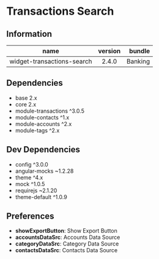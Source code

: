 # Transactions Search
## Information
|  name |  version |  bundle |
|--|:--:|--:|
|  widget-transactions-search |  2.4.0 |  Banking |

## Dependencies

- base 2.x
- core 2.x
- module-transactions ^3.0.5
- module-contacts ^1.x
- module-accounts ^2.x
- module-tags ^2.x

## Dev Dependencies

- config ^3.0.0
- angular-mocks ~1.2.28
- theme ^4.x
- mock ^1.0.5
- requirejs ~2.1.20
- theme-default ^1.0.9

## Preferences

- **showExportButton**: Show Export Button
- **accountsDataSrc**: Accounts Data Source
- **categoryDataSrc**: Category Data Source
- **contactsDataSrc**: Contacts Data Source

